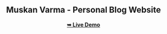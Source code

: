 <div align="center">
  
  <h2 align="center">Muskan Varma - Personal Blog Website</h2>
  <a href="https://muskan-varma.github.io/Blog/"><strong>➥ Live Demo</strong></a>

</div>
<br />
